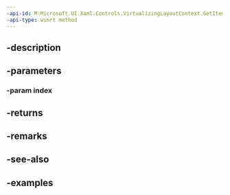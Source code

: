 ```yaml
---
-api-id: M:Microsoft.UI.Xaml.Controls.VirtualizingLayoutContext.GetItemAtCore(System.Int32)
-api-type: winrt method
---
```


## -description

## -parameters

### -param index

## -returns

## -remarks

## -see-also

## -examples

